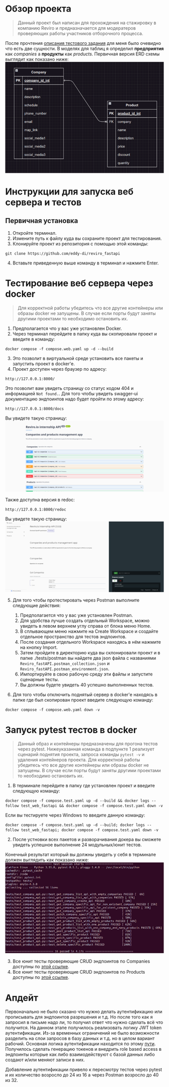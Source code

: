 # Обзор проекта

> Данный проект был написан для прохождения на стажировку в компанию Reviro и предназначается для модератеров проверяющих работы участников отборочного процесса.

После прочтения [описания тестового задания](https://docs.google.com/document/d/1u-RQ5KCMiiICpnZUHaKV2IuE_KdX7aShbo3RmY6EpHI/edit) для меня было очевидно что есть две сущности. В моделях для таблиц я определил **предприятия** как *companies* а **продукты** как *products*.
Первичная версия ERD схемы выглядит как показано ниже:
![](./readme_images/initial_models.png)

# Инструкции для запуска веб сервера и тестов
## Первичная установка
1. Откройте терминал.
2. Измените путь к файлу куда вы сохраните проект для тестирования.
3. Клонируйте проект из репозитория с помощью этой команды:

```
git clone https://github.com/eddy-di/reviro_fastapi
```
4. Вставьте приведенную выше команду в терминал и нажмите Enter.

# Тестирование веб сервера через docker

> Для корректной работы убедитесь что все другие контейнеры или образы docker не запущены. В случае если порты будут заняты другими проектами то необходимо остановить их.

1. Предполагается что у вас уже установлен Docker.
2. Через терминал перейдите в папку куда вы скопировали проект и введите в команду:

```
docker compose -f compose.web.yaml up -d --build
```

3. Это позволит в виртуальной среде установить все пакеты и запустить проект в docker'e.
4. Проект доступен через браузер по адресу:

```
http://127.0.0.1:8000/
```

Это позволит вам увидеть страницу со статус кодом 404 и информацией `Not found.`. Для того чтобы увидеть swagger-ui документацию эндпоинтов надо будет пройти по этому адресу:

```
http://127.0.0.1:8000/docs
```

Вы увидете такую страницу:
![](./readme_images/swagger_ui_example.png)

Также доступна версия в redoc:

```
http://127.0.0.1:8000/redoc
```

Вы увидете такую страницу:
![](./readme_images/api_redoc_example.png)

5. Для того чтобы протестировать через Postman выполните следующие действия:
    1. Предполагается что у вас уже установлен Postman.
    2. Для удобства лучше создать отдельный Workspace, можно увидеть в левом верхнем углу справа от блока меню Home.
    3. В сплывающем меню нажмите на Create Workspace и создайте отдельное пространство для тестов эндпоинтов.
    4. После создания отдельного Workspace находясь в нём нажмите на кнопку Import.
    5. Затем пройдите в директорию куда вы склонировали проект и в папке ./tests/postman вы найдете два json файла с названиями `Reviro_fastAPI.postman_collection.json` и `Reviro_fastAPI.postman_environment.json`.
    6. Импортируйте в свою рабочую среду эти файлы и запустите сценарные тесты.
    7. Вы должны будете увидеть 40 успешно выполненных тестов.

6. Для того чтобы отключить поднятый сервер в docker'e находясь в папке где был скопирован проект введите следующую команду:

```
docker compose -f compose.web.yaml down -v
```

# Запуск pytest тестов в docker

> Данный образ и контейнеры предназначены для прогона тестов через pytest. Нижеуказанная команда в подпункте 1 реализует сценарий поднятия проекта, запроса команды `pytest -v` и удаления контейнеров проекта. Для корректной работы убедитесь что все другие контейнеры или образы docker не запущены. В случае если порты будут заняты другими проектами то необходимо остановить их.

1. В терминале перейдите в папку где установлен проект и введите следующую команду:

```
docker compose -f compose.test.yaml up -d --build && docker logs --follow test_web_fastapi && docker compose -f compose.test.yaml down -v
```

Если вы тестируете через Windows то введите данную команду:

```
docker compose -f compose.test.yaml up -d --build; docker logs --follow test_web_fastapi; docker compose -f compose.test.yaml down -v
```

2. После устновки всех пакетов и разворачивания докера вы сможете увидеть успешное выполнение 24 модульных/юнит тестов.

Конечный результат который вы должны увидеть у себя в терминале должен выглядить как показано ниже:
![](./readme_images/tests_example.png)

3. Все юнит тесты проверяющие CRUD эндпоинтов по Companies доступны по [этой ссылке](./tests/test_company_api.py).
3. Все юнит тесты проверяющие CRUD эндпоинтов по Products доступны по [этой ссылке](./tests/test_product_api.py).

# Апдейт
Первоначально не было сказано что нужно делать аутентификацию или прописывать для эндпоинтов разрешения и т.д. Но после того как я запросил в письме надо ли, то получил ответ что нужно сделать всё что получится. На данном этапе получилось реализовать логику JWT token аутентификации. Из-за временных ограничений не было возможности разделить на слои запросов в базу данных и т.д. но в целом вариант рабочий. Основная логика аутентификации находится по этому [пути](./app/routers/auth.py). Получилось сделать генерацию токенов и внедрить role based access в эндпоинты которые как либо взаимодействуют с базой данных либо создают и/или меняют записи в них.

Добавление аутентификации привело к пересмотру тестов через pytest и их количество возросло до 24 из 16 а через Postman возросло до 40 из 32.
